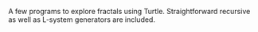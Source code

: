 A few programs to explore fractals using Turtle.  Straightforward recursive as well as L-system generators are included.
